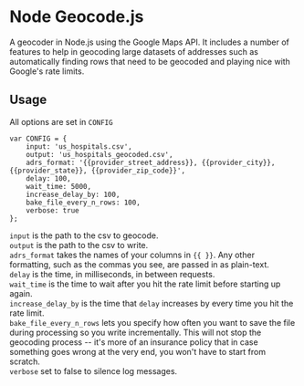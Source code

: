 # Node Geocode.js

A geocoder in Node.js using the Google Maps API. It includes a number of features to help in geocoding large datasets of addresses such as automatically finding rows that need to be geocoded and playing nice with Google's rate limits.

## Usage

All options are set in ``CONFIG``

````
var CONFIG = {
	input: 'us_hospitals.csv',
	output: 'us_hospitals_geocoded.csv', 
	adrs_format: '{{provider_street_address}}, {{provider_city}}, {{provider_state}}, {{provider_zip_code}}',
	delay: 100,
	wait_time: 5000,
	increase_delay_by: 100,
	bake_file_every_n_rows: 100, 
	verbose: true
};
````

``input`` is the path to the csv to geocode.    
``output`` is the path to the csv to write.    
``adrs_format`` takes the names of your columns in ``{{ }}``. Any other formatting, such as the commas you see, are passed in as plain-text.    
``delay`` is the time, in milliseconds, in between requests.    
``wait_time`` is the time to wait after you hit the rate limit before starting up again.    
``increase_delay_by`` is the time that ``delay`` increases by every time you hit the rate limit.    
``bake_file_every_n_rows`` lets you specify how often you want to save the file during processing so you write incrementally. This will not stop the geocoding process -- it's more of an insurance policy that in case something goes wrong at the very end, you won't have to start from scratch.    
``verbose`` set to false to silence log messages.    

